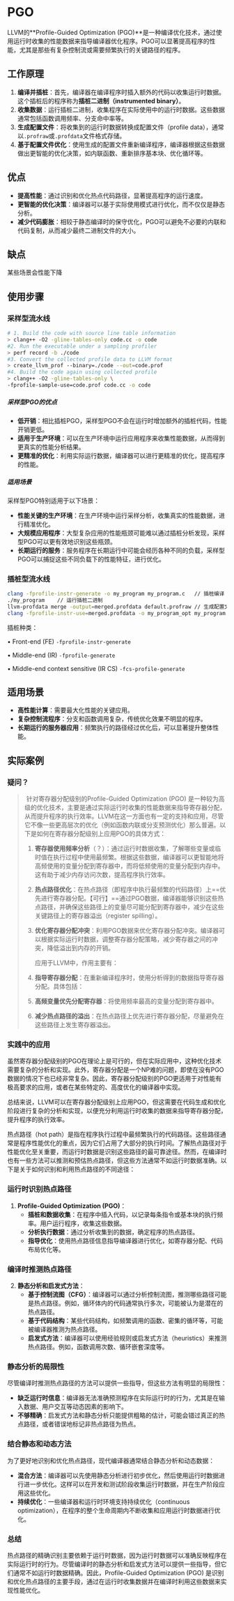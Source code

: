 # PGO

LLVM的**Profile-Guided Optimization (PGO)**是一种编译优化技术，通过使用运行时收集的性能数据来指导编译器优化程序。PGO可以显著提高程序的性能，尤其是那些有复杂控制流或需要频繁执行的关键路径的程序。

## 工作原理
1. **编译并插桩**：首先，编译器在编译程序时插入额外的代码以收集运行时数据。这个插桩后的程序称为**插桩二进制（instrumented binary）**。
2. **收集数据**：运行插桩二进制，收集程序在实际使用中的运行时数据。这些数据通常包括函数调用频率、分支命中率等。
3. **生成配置文件**：将收集到的运行时数据转换成配置文件（profile data），通常以`.profraw`或`.profdata`文件格式存储。
4. **基于配置文件优化**：使用生成的配置文件重新编译程序，编译器根据这些数据做出更智能的优化决策，如内联函数、重新排序基本块、优化循环等。

## 优点
- **提高性能**：通过识别和优化热点代码路径，显著提高程序的运行速度。
- **更智能的优化决策**：编译器可以基于实际使用模式进行优化，而不仅仅是静态分析。
- **减少代码膨胀**：相较于静态编译时的保守优化，PGO可以避免不必要的内联和代码复制，从而减少最终二进制文件的大小。

## 缺点

某些场景会性能下降

## 使用步骤

### 采样型流水线

```bash
# 1. Build the code with source line table information
> clang++ -O2 -gline-tables-only code.cc -o code
#2. Run the executable under a sampling profiler
> perf record -b ./code
#3. Convert the collected profile data to LLVM format
> create_llvm_prof --binary=./code --out=code.prof
#4. Build the code again using collected profile
> clang++ -O2 -gline-tables-only \
-fprofile-sample-use=code.prof code.cc -o code
```

##### 采样型PGO的优点

- **低开销**：相比插桩PGO，采样型PGO不会在运行时增加额外的插桩代码，性能开销更低。
- **适用于生产环境**：可以在生产环境中运行应用程序来收集性能数据，从而得到更真实的性能分析结果。
- **更精准的优化**：利用实际运行数据，编译器可以进行更精准的优化，提高程序的性能。

##### 适用场景

采样型PGO特别适用于以下场景：

- **性能关键的生产环境**：在生产环境中运行采样分析，收集真实的性能数据，进行精准优化。
- **大规模应用程序**：大型复杂应用的性能瓶颈可能难以通过插桩分析发现，采样型PGO可以更有效地识别这些瓶颈。
- **长期运行的服务**：服务程序在长期运行中可能会经历各种不同的负载，采样型PGO可以捕捉这些不同负载下的性能特征，进行优化。

### 插桩型流水线

```sh
clang -fprofile-instr-generate -o my_program my_program.c	// 插桩编译
./my_program	// 运行插桩二进制
llvm-profdata merge -output=merged.profdata default.profraw	// 生成配置文件
clang -fprofile-instr-use=merged.profdata -o my_program_opt my_program.c	// 基于配置文件编译
```

插桩种类：

• Front-end (FE) `-fprofile-instr-generate` 

• Middle-end (IR) `-fprofile-generate` 

• Middle-end context sensitive (IR CS) `-fcs-profile-generate`

## 适用场景

- **高性能计算**：需要最大化性能的关键应用。
- **复杂控制流程序**：分支和函数调用复杂，传统优化效果不明显的程序。
- **长期运行的服务器应用**：频繁执行的路径经过优化后，可以显著提升整体性能。

## 实际案例

### 疑问？

> ​	针对寄存器分配级别的Profile-Guided Optimization (PGO) 是一种较为高级的优化技术，主要是通过实际运行时收集的性能数据来指导寄存器分配，从而提升程序的执行效率。LLVM在这一方面也有一定的支持和应用，尽管它不像一些更高层次的优化（例如函数内联或分支预测优化）那么普遍。以下是如何在寄存器分配级别上应用PGO的具体方式：
>
> 1. **寄存器使用频率分析**（？）：通过运行时数据收集，了解哪些变量或临时值在执行过程中使用最频繁。根据这些数据，编译器可以更智能地将高频使用的变量分配到寄存器中，而将低频使用的变量分配到内存中。这有助于减少内存访问次数，提高程序执行效率。
>
> 2. **热点路径优化**：在热点路径（即程序中执行最频繁的代码路径）上==优先进行寄存器分配。【可行】==通过PGO数据，编译器能够识别这些热点路径，并确保这些路径上的变量尽可能分配到寄存器中，减少在这些关键路径上的寄存器溢出（register spilling）。
>
> 3. **优化寄存器分配冲突**：利用PGO数据来优化寄存器分配冲突。编译器可以根据实际运行时数据，调整寄存器分配策略，减少寄存器之间的冲突，降低溢出到内存的开销。
>
>    应用于LLVM中，作用主要有：
>
> 1. **指导寄存器分配**：在重新编译程序时，使用分析得到的数据指导寄存器分配。具体包括：
> 2. **高频变量优先分配寄存器**：将使用频率最高的变量分配到寄存器中。
> 3. **减少热点路径的溢出**：在热点路径上优先进行寄存器分配，尽量避免在这些路径上发生寄存器溢出。

### 实践中的应用

虽然寄存器分配级别的PGO在理论上是可行的，但在实际应用中，这种优化技术需要复杂的分析和实现。此外，寄存器分配是一个NP难的问题，即使在没有PGO数据的情况下也已经非常复杂。因此，寄存器分配级别的PGO更适用于对性能有极高要求的应用，或者在某些特定的、高度优化的编译器中实现。

总结来说，LLVM可以在寄存器分配级别上应用PGO，但这需要在代码生成和优化阶段进行复杂的分析和实现，以便充分利用运行时收集的数据来指导寄存器分配，提升程序的执行效率。



热点路径（hot path）是指在程序执行过程中最频繁执行的代码路径。这些路径通常是程序性能优化的重点，因为它们占用了大部分的执行时间。了解热点路径对于性能优化至关重要，而运行时数据是识别这些路径的最可靠途径。然而，在编译时也有一些方法可以推测和预估热点路径，但这些方法通常不如运行时数据准确。以下是关于如何识别和利用热点路径的不同途径：

### 运行时识别热点路径

1. **Profile-Guided Optimization (PGO)**：
   - **插桩和数据收集**：在程序中插入代码，以记录每条指令或基本块的执行频率。用户运行程序，收集这些数据。
   - **分析执行数据**：通过分析收集到的数据，确定程序的热点路径。
   - **指导优化**：使用热点路径信息指导编译器进行优化，如寄存器分配、代码布局优化等。

### 编译时推测热点路径

2. **静态分析和启发式方法**：
   - **基于控制流图（CFG）**：编译器可以通过分析控制流图，推测哪些路径可能是热点路径。例如，循环体内的代码通常执行多次，可能被认为是潜在的热点路径。
   - **基于代码结构**：某些代码结构，如频繁调用的函数、密集的循环等，可能被编译器推测为热点路径。
   - **启发式方法**：编译器可以使用经验规则或启发式方法（heuristics）来推测热点路径。例如，函数调用次数、循环嵌套深度等。

### 静态分析的局限性

尽管编译时推测热点路径的方法可以提供一些指导，但这些方法有明显的局限性：
   - **缺乏运行时信息**：编译器无法准确预测程序在实际运行时的行为，尤其是在输入数据、用户交互等动态因素的影响下。
   - **不够精确**：启发式方法和静态分析只能提供粗略的估计，可能会错过真正的热点路径，或者错误地标记非热点路径为热点。

### 结合静态和动态方法

为了更好地识别和优化热点路径，现代编译器通常结合静态分析和动态数据：
   - **混合方法**：编译器可以先使用静态分析进行初步优化，然后使用运行时数据进行进一步优化。这样可以在开发和测试阶段收集运行时数据，并在生产阶段应用这些优化。
   - **持续优化**：一些编译器和运行时环境支持持续优化（continuous optimization），在程序的整个生命周期内不断收集和应用运行时数据进行优化。

### 总结

热点路径的精确识别主要依赖于运行时数据，因为运行时数据可以准确反映程序在实际运行时的行为。尽管编译时的静态分析和启发式方法可以提供一些指导，但它们通常不如运行时数据精确。因此，Profile-Guided Optimization (PGO) 是识别和优化热点路径的主要手段，通过在运行时收集数据并在编译时利用这些数据来实现性能优化。
